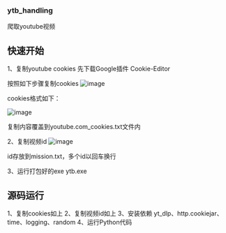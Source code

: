 ### ytb_handling
爬取youtube视频

## 快速开始

1、复制youtube cookies
先下载Google插件 Cookie-Editor


按照如下步骤复制cookies 
![image](https://github.com/user-attachments/assets/43f17917-4de5-41cd-a27f-8ede499eef04)


cookies格式如下：

![image](https://github.com/user-attachments/assets/d98cf564-9998-4fd8-bb3a-e6b84f9b1b2d)

复制内容覆盖到youtube.com_cookies.txt文件内

2、复制视频id
![image](https://github.com/user-attachments/assets/05e80ffb-5cef-47e0-8b44-08b1aabc7f79)

id存放到mission.txt，多个id以回车换行

3、运行打包好的exe  ytb.exe


## 源码运行

1、复制cookies如上
2、复制视频id如上
3、安装依赖
yt_dlp、http.cookiejar、time、logging、random
4、运行Python代码
